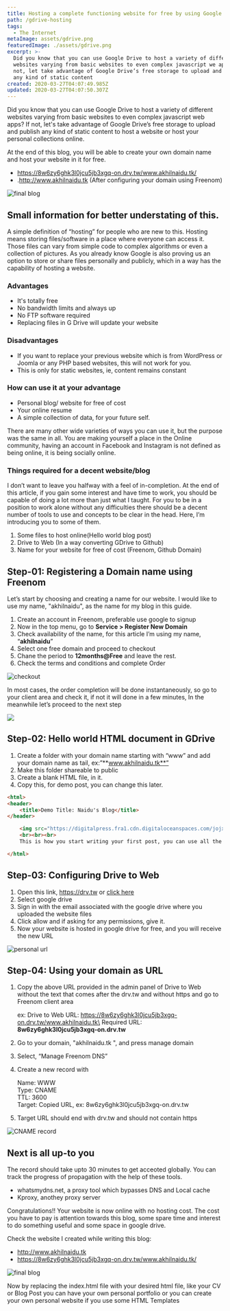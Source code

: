 ```yaml
---
title: Hosting a complete functioning website for free by using Google Drive
path: /gdrive-hosting
tags:
  - The Internet
metaImage: assets/gdrive.png
featuredImage: ./assets/gdrive.png
excerpt: >-
  Did you know that you can use Google Drive to host a variety of different
  websites varying from basic websites to even complex javascript we apps? If
  not, let take advantage of Google Drive’s free storage to upload and publish
  any kind of static content 
created: 2020-03-27T04:07:49.985Z
updated: 2020-03-27T04:07:50.307Z
---
```

<!--StartFragment-->

Did you know that you can use Google Drive to host a variety of different websites varying from basic websites to even complex javascript web apps? If not, let's take advantage of Google Drive’s free storage to upload and publish any kind of static content to host a website or host your personal collections online.

At the end of this blog, you will be able to create your own domain name and host your website in it for free.

* <https://8w6zy6ghk3l0jcu5jb3xgq-on.drv.tw/www.akhilnaidu.tk/>
* .<http://www.akhilnaidu.tk> (After configuring your domain using Freenom)

![final blog](assets/final-blog.png "final blog")

## Small information for better understating of this.

A simple definition of “hosting” for people who are new to this. Hosting means storing files/software in a place where everyone can access it. Those files can vary from simple code to complex algorithms or even a collection of pictures. As you already know Google is also proving us an option to store or share files personally and publicly, which in a way has the capability of hosting a website.

### Advantages

* It's totally free
* No bandwidth limits and always up
* No FTP software required
* Replacing files in G Drive will update your website

### Disadvantages

* If you want to replace your previous website which is from WordPress or Joomla or any PHP based websites, this will not work for you.
* This is only for static websites, ie, content remains constant

### How can use it at your advantage

* Personal blog/ website for free of cost
* Your online resume
* A simple collection of data, for your future self.

There are many other wide varieties of ways you can use it, but the purpose was the same in all. You are making yourself a place in the Online community, having an account in Facebook and Instagram is not defined as being online, it is being socially online.

### Things required for a decent website/blog

I don’t want to leave you halfway with a feel of in-completion. At the end of this article, if you gain some interest and have time to work, you should be capable of doing a lot more than just what I taught. For you to be in a position to work alone without any difficulties there should be a decent number of tools to use and concepts to be clear in the head. Here, I’m introducing you to some of them.

1. Some files to host online(Hello world blog post)
2. Drive to Web (In a way converting GDrive to Github)
3. Name for your website for free of cost (Freenom, Github Domain)

## Step-01: Registering a Domain name using Freenom

Let’s start by choosing and creating a name for our website. I would like to use my name, "akhilnaidu", as the name for my blog in this guide.

1. Create an account in Freenom, preferable use google to signup
2. Now in the top menu, go to **Service > Register New Domain**
3. Check availability of the name, for this article I’m using my name, “**akhilnaidu**”
4. Select one free domain and proceed to checkout
5. Chane the period to **12months@Free** and leave the rest.
6. Check the terms and conditions and complete Order

![checkout](assets/checkout.png "checkout")

In most cases, the order completion  will be done instantaneously, so go to your client area and check it, if not it will done in a few minutes, In the meanwhile let’s proceed to the next step

![](assets/order-confirmation.png)

## Step-02: Hello world HTML document in GDrive

1. Create a folder with your domain name starting with “www” and add your domain name as tail, ex:”**www.akhilnaidu.tk**”
2. Make this folder shareable to public
3. Create a blank HTML file, in it.
4. Copy this, for demo post, you can change this later.

```html
<html>
<header>
    <title>Demo Title: Naidu's Blog</title>
</header>

    <img src="https://digitalpress.fra1.cdn.digitaloceanspaces.com/jojxukr/2019/11/logo-1.png" alt="Leewardslope Logo">
    <br><br><br>
    This is how you start writing your first post, you can use all the html features

</html>
```

## Step-03: Configuring Drive to Web

1. Open this link, <https://drv.tw> or [click here](https://drv.tw)
2. Select google drive
3. Sign in with the email associated with the google drive where you uploaded the website files
4. Click allow and if asking for any permissions, give it.
5. Now your website is hosted in google drive for free, and you will receive the new URL

![personal url](assets/new_url.png "personal url")

## Step-04: Using your domain as URL

1. Copy the above URL provided in the admin panel of Drive to Web without the text that comes after the drv.tw and without https and go to Freenom client area

   ex:  Drive to Web URL: https://8w6zy6ghk3l0jcu5jb3xgq-on.drv.tw/www.akhilnaidu.tk\
   Required URL: **8w6zy6ghk3l0jcu5jb3xgq-on.drv.tw**
2. Go to your domain, "akhilnaidu.tk ", and press manage domain
3. Select, “Manage Freenom DNS”
4. Create a new record with 

   Name: WWW\
   Type: CNAME\
   TTL: 3600\
   Target: Copied URL, ex: 8w6zy6ghk3l0jcu5jb3xgq-on.drv.tw
5. Target URL should end with drv.tw and should not contain https

![CNAME record](assets/cname-record.png "CNAME record")

## Next is all up-to you

The record should take upto 30 minutes to get acceoted globally. You can track the progress of propagation with the help of these tools.

* whatsmydns.net, a proxy tool which bypasses DNS and Local cache
* Kproxy, anothey proxy server

Congratulations!! Your website is now online with no hosting cost. The cost you have to pay is attention towards this blog, some spare time and interest to do something useful and some space in google drive.

Check the website I created while writing this blog: 

* <http://www.akhilnaidu.tk>
* <https://8w6zy6ghk3l0jcu5jb3xgq-on.drv.tw/www.akhilnaidu.tk/>

![final blog](assets/final-blog.png "final blog")

Now by replacing the index.html file with your desired html file, like your CV or Blog Post you can have your own personal portfolio or you can create your own personal website if you use some HTML Templates

<!--EndFragment-->